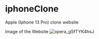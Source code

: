 # iphoneClone
Apple (Iphone 13 Pro) clone website

Image of the Website
![opera_gSfTYK4hsJ](https://user-images.githubusercontent.com/52801509/215900146-12e0f44e-26c6-4aaf-bef6-b865cc92b72f.png)
